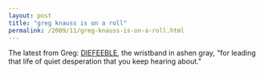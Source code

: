 ```yaml
---
layout: post
title: "greg knauss is on a roll"
permalink: /2009/11/greg-knauss-is-on-a-roll.html
---
```


<p>The latest from Greg:  <a href="http://www.eod.com/blog/2009/11/diefeeble/">DIEFEEBLE</a>, the wristband in ashen gray, &quot;for leading that life of quiet desperation that you keep hearing about.&quot;</p>


